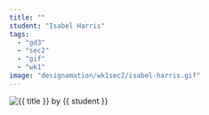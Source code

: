 ```yaml
---
title: ""
student: "Isabel Harris"
tags:
  - "gd3"
  - "sec2"
  - "gif"
  - "wk1"
image: "designamation/wk1sec2/isabel-harris.gif"
---
```


<img src="{{urls.media}}/{{ image }}" alt="{{ title }}"/>
by {{ student }}


